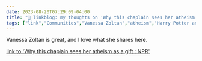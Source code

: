 ---date: 2023-08-20T07:29:09-04:00title: "🔗 linkblog: my thoughts on 'Why this chaplain sees her atheism as a gift : NPR'"tags: ["link","Communities","Vanessa Zoltan","atheism","Harry Potter and the Sacred Text"]---Vanessa Zoltan is great, and I love what she shares here.   [link to 'Why this chaplain sees her atheism as a gift : NPR'](https://www.npr.org/2023/08/20/1194628971/religion-atheism-chaplin)